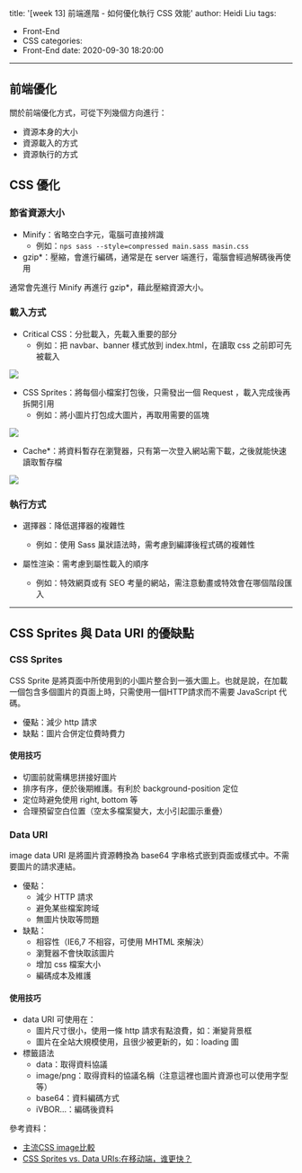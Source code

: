 title: '[week 13] 前端進階 - 如何優化執行 CSS 效能'
author: Heidi Liu
tags:
  - Front-End
  - CSS
categories:
  - Front-End
date: 2020-09-30 18:20:00
---
## 前端優化

關於前端優化方式，可從下列幾個方向進行：

- 資源本身的大小
- 資源載入的方式
- 資源執行的方式
<!--more-->
## CSS 優化

### 節省資源大小

- Minify：省略空白字元，電腦可直接辨識
  - 例如：`nps sass --style=compressed main.sass masin.css`
- gzip*：壓縮，會進行編碼，通常是在 server 端進行，電腦會經過解碼後再使用

通常會先進行 Minify 再進行 gzip*，藉此壓縮資源大小。

### 載入方式

- Critical CSS：分批載入，先載入重要的部分
  - 例如：把 navbar、banner 樣式放到 index.html，在讀取 css 之前即可先被載入

![](https://i.imgur.com/sywJHI7.png)

- CSS Sprites：將每個小檔案打包後，只需發出一個 Request  ，載入完成後再拆開引用
  - 例如：將小圖片打包成大圖片，再取用需要的區塊

![](https://i.imgur.com/XV6V5ak.png)

- Cache*：將資料暫存在瀏覽器，只有第一次登入網站需下載，之後就能快速讀取暫存檔

![](https://i.imgur.com/8n3U6Qj.png)

### 執行方式

- 選擇器：降低選擇器的複雜性
  - 例如：使用 Sass 巢狀語法時，需考慮到編譯後程式碼的複雜性

- 屬性渲染：需考慮到屬性載入的順序
  - 例如：特效網頁或有 SEO 考量的網站，需注意動畫或特效會在哪個階段匯入

---

## CSS Sprites 與 Data URI 的優缺點

### CSS Sprites

CSS Sprite 是將頁面中所使用到的小圖片整合到一張大圖上。也就是說，在加載一個包含多個圖片的頁面上時，只需使用一個HTTP請求而不需要 JavaScript 代碼。

- 優點：減少 http 請求
- 缺點：圖片合併定位費時費力

#### 使用技巧
- 切圖前就需構思拼接好圖片
- 排序有序，便於後期維護。有利於 background-position 定位
- 定位時避免使用 right, bottom 等
- 合理預留空白位置（空太多檔案變大，太小引起圖示重疊）

### Data URI

image data URI 是將圖片資源轉換為 base64 字串格式嵌到頁面或樣式中。不需要圖片的請求連結。

- 優點：
  - 減少 HTTP 請求
  - 避免某些檔案跨域
  - 無圖片快取等問題
- 缺點：
  - 相容性（IE6,7 不相容，可使用 MHTML 來解決）
  - 瀏覽器不會快取該圖片
  - 增加 css 檔案大小
  - 編碼成本及維護

#### 使用技巧

- data URI 可使用在：
  - 圖片尺寸很小，使用一條 http 請求有點浪費，如：漸變背景框
  - 圖片在全站大規模使用，且很少被更新的，如：loading 圖
- 標籤語法
  - data：取得資料協議
  - image/png：取得資料的協議名稱（注意這裡也圖片資源也可以使用字型等）
  - base64：資料編碼方式
  - iVBOR…：編碼後資料

參考資料：
- [主流CSS image比較](https://codertw.com/%E5%89%8D%E7%AB%AF%E9%96%8B%E7%99%BC/184003/#outline__1)
- [CSS Sprites vs. Data URIs:在移动端，谁更快？](https://www.oschina.net/translate/css-sprites-vs-data-uris-which-is-faster-on-mobile?print)
